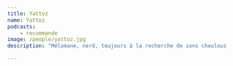 ```yaml
---
title: Yattoz
name: Yattoz
podcasts:
    - recommande
image: /people/yattoz.jpg
description: "Mélomane, nerd, toujours à la recherche de sons cheulous."

---
```


<People/>